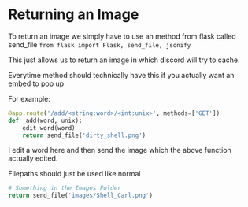 # Returning an Image

To return an image we simply have to use an method from flask called send_file `from flask import Flask, send_file, jsonify`

This just allows us to return an image in which discord will try to cache.

Everytime method should technically have this if you actually want an embed to pop up

For example:

```py
@app.route('/add/<string:word>/<int:unix>', methods=['GET'])
def _add(word, unix):
    edit_word(word)
    return send_file('dirty_shell.png')
```

I edit a word here and then send the image which the above function actually edited.

Filepaths should just be used like normal

```py
# Something in the Images Folder
return send_file('images/Shell_Carl.png')
```